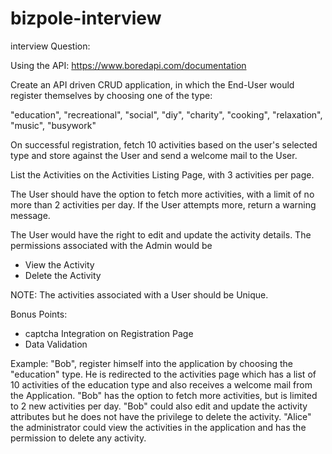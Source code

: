 # bizpole-interview
interview
Question:

Using the API: https://www.boredapi.com/documentation

Create an API driven CRUD application, in which the End-User would register themselves by choosing one of the type:

"education",
"recreational",
"social",
"diy",
"charity",
"cooking",
"relaxation",
"music",
"busywork"

On successful registration, fetch 10 activities based on the user's selected type and store against the User
and send a welcome mail to the User.

List the Activities on the Activities Listing Page, with 3 activities per page.

The User should have the option to fetch more activities, with a limit of no more than 2 activities per day.
If the User attempts more, return a warning message.

The User would have the right to edit and update the activity details.
The permissions associated with the Admin would be
- View the Activity
- Delete the Activity

NOTE: The activities associated with a User should be Unique.

Bonus Points:
- captcha Integration on Registration Page
- Data Validation


Example: "Bob", register himself into the application by choosing the "education" type.
He is redirected to the activities page which has a list of 10 activities of the education type 
and also receives a welcome mail from the Application.
"Bob" has the option to fetch more activities, but is limited to 2 new activities per day.
"Bob" could also edit and update the activity attributes but he does not have the privilege to delete the activity.
"Alice" the administrator could view the activities in the application and has the permission to delete any activity.
